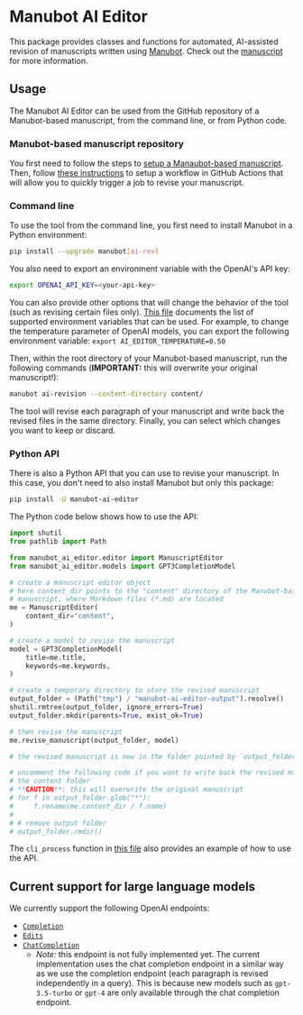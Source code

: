 # Manubot AI Editor

This package provides classes and functions for automated, AI-assisted revision of manuscripts written using [Manubot](https://manubot.org/).
Check out the [manuscript](https://greenelab.github.io/manubot-gpt-manuscript/) for more information.

## Usage

The Manubot AI Editor can be used from the GitHub repository of a Manubot-based manuscript, from the command line, or from Python code.

### Manubot-based manuscript repository

You first need to follow the steps to [setup a Manaubot-based manuscript](https://github.com/manubot/rootstock).
Then, follow [these instructions](https://github.com/manubot/rootstock/blob/main/USAGE.md#ai-assisted-authoring) to setup a workflow in GitHub Actions that will allow you to quickly trigger a job to revise your manuscript.

### Command line

To use the tool from the command line, you first need to install Manubot in a Python environment:

```bash
pip install --upgrade manubot[ai-rev]
```

You also need to export an environment variable with the OpenAI's API key:

```bash
export OPENAI_API_KEY=<your-api-key>
```

You can also provide other options that will change the behavior of the tool (such as revising certain files only).
[This file](https://github.com/manubot/manubot-ai-editor/blob/main/libs/manubot_ai_editor/env_vars.py) documents the list of supported environment variables that can be used.
For example, to change the temperature parameter of OpenAI models, you can export the following environment variable: `export AI_EDITOR_TEMPERATURE=0.50`

Then, within the root directory of your Manubot-based manuscript, run the following commands (**IMPORTANT:** this will overwrite your original manuscript!):

```bash
manubot ai-revision --content-directory content/
```

The tool will revise each paragraph of your manuscript and write back the revised files in the same directory.
Finally, you can select which changes you want to keep or discard.

### Python API

There is also a Python API that you can use to revise your manuscript.
In this case, you don't need to also install Manubot but only this package:

```bash
pip install -U manubot-ai-editor
```

The Python code below shows how to use the API:

```python
import shutil
from pathlib import Path

from manubot_ai_editor.editor import ManuscriptEditor
from manubot_ai_editor.models import GPT3CompletionModel

# create a manuscript editor object
# here content_dir points to the "content" directory of the Manubot-based
# manuscript, where Markdown files (*.md) are located
me = ManuscriptEditor(
    content_dir="content",
)

# create a model to revise the manuscript
model = GPT3CompletionModel(
    title=me.title,
    keywords=me.keywords,
)

# create a temporary directory to store the revised manuscript
output_folder = (Path("tmp") / "manubot-ai-editor-output").resolve()
shutil.rmtree(output_folder, ignore_errors=True)
output_folder.mkdir(parents=True, exist_ok=True)

# then revise the manuscript
me.revise_manuscript(output_folder, model)

# the revised manuscript is now in the folder pointed by `output_folder`

# uncomment the following code if you want to write back the revised manuscript to
# the content folder
# **CAUTION**: this will overwrite the original manuscript
# for f in output_folder.glob("*"):
#     f.rename(me.content_dir / f.name)
# 
# # remove output folder
# output_folder.rmdir()
```

The `cli_process` function in [this file](https://github.com/manubot/manubot/blob/f62dd4cfdebf67f99f63c9b2e64edeaa591eeb69/manubot/ai_revision/ai_revision_command.py#L7) also provides an example of how to use the API.

## Current support for large language models

We currently support the following OpenAI endpoints:
* [`Completion`](https://platform.openai.com/docs/api-reference/completions)
* [`Edits`](https://platform.openai.com/docs/api-reference/edits)
* [`ChatCompletion`](https://platform.openai.com/docs/api-reference/chat)
  * *Note:* this endpoint is not fully implemented yet.
    The current implementation uses the chat completion endpoint in a similar way as we use the completion endpoint (each paragraph is revised independently in a query).
    This is because new models such as `gpt-3.5-turbo` or `gpt-4` are only available through the chat completion endpoint.
